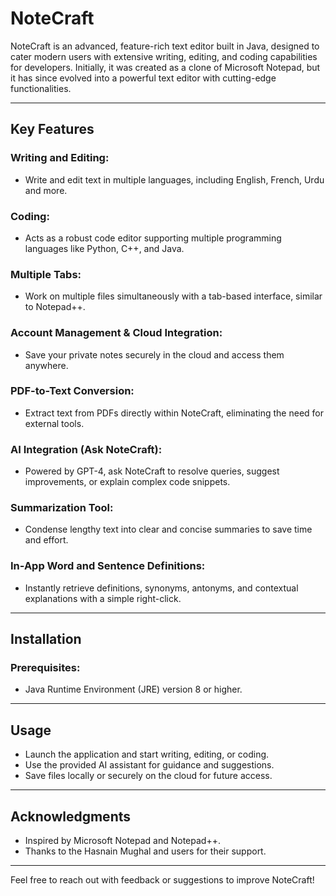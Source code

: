 # NoteCraft

NoteCraft is an advanced, feature-rich text editor built in Java, designed to cater modern users with extensive writing, editing, and coding capabilities for developers. Initially, it was created as a clone of Microsoft Notepad, but it has since evolved into a powerful text editor with cutting-edge functionalities.

---

## **Key Features**

### Writing and Editing:
- Write and edit text in multiple languages, including English, French, Urdu and more.

### Coding:
- Acts as a robust code editor supporting multiple programming languages like Python, C++, and Java.

### Multiple Tabs:
- Work on multiple files simultaneously with a tab-based interface, similar to Notepad++.

### Account Management & Cloud Integration:
- Save your private notes securely in the cloud and access them anywhere.

### PDF-to-Text Conversion:
- Extract text from PDFs directly within NoteCraft, eliminating the need for external tools.

### AI Integration (Ask NoteCraft):
- Powered by GPT-4, ask NoteCraft to resolve queries, suggest improvements, or explain complex code snippets.

### Summarization Tool:
- Condense lengthy text into clear and concise summaries to save time and effort.

### In-App Word and Sentence Definitions:
- Instantly retrieve definitions, synonyms, antonyms, and contextual explanations with a simple right-click.

---

## **Installation**

### Prerequisites:
- Java Runtime Environment (JRE) version 8 or higher.


---

## **Usage**

- Launch the application and start writing, editing, or coding.
- Use the provided AI assistant for guidance and suggestions.
- Save files locally or securely on the cloud for future access.

---

## **Acknowledgments**

- Inspired by Microsoft Notepad and Notepad++.
- Thanks to the Hasnain Mughal and users for their support.

---

Feel free to reach out with feedback or suggestions to improve NoteCraft!
